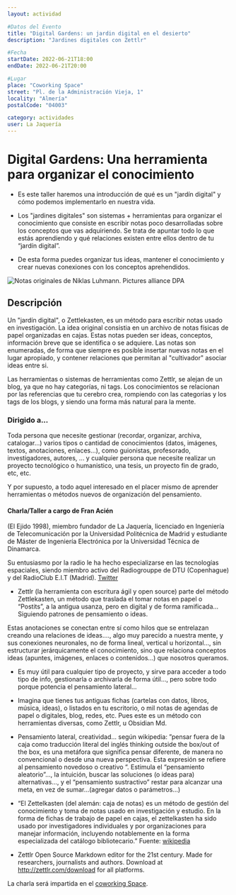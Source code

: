 ```yaml
---
layout: actividad

#Datos del Evento
title: "Digital Gardens: un jardin digital en el desierto"
description: "Jardines digitales con Zettlr"

#Fecha
startDate: 2022-06-21T18:00
endDate: 2022-06-21T20:00

#Lugar
place: "Coworking Space"
street: "Pl. de la Administración Vieja, 1"
locality: "Almería"
postalCode: "04003"

category: actividades
user: La Jaquería
---
```


# Digital Gardens: Una herramienta para organizar el conocimiento

+ Es este taller haremos una introducción de qué es un "jardín digital" y cómo podemos
implementarlo en nuestra vida.

+ Los "jardines digitales" son sistemas + herramientas para organizar el conocimiento que consiste
en escribir notas poco desarrolladas sobre los conceptos que vas adquiriendo. Se trata de 
apuntar todo lo que estás aprendiendo y qué relaciones existen entre ellos dentro de tu
“jardín digital”.

+ De esta forma puedes organizar tus ideas, mantener el conocimiento y crear nuevas
conexiones con los conceptos aprehendidos.

![Notas originales de Niklas Luhmann. Pictures alliance DPA](https://lajaqueria.org/recursos/varios/tarjetas_ilustracion_digital_garden_Niklas_Luhmann.png)

## Descripción

Un "jardín digital", o Zettlekasten, es un método para escribir notas usado en investigación. La idea
original consistia en un archivo de notas físicas de papel organizadas en cajas. Estas notas pueden ser ideas,
conceptos, información breve que se identifica o se adquiere. Las notas son enumeradas, de forma que 
siempre es posible insertar nuevas notas en el lugar apropiado, y contener relaciones que permitan al
"cultivador" asociar ideas entre si.

Las herramientas o sistemas de herramientas como Zettlr, se alejan de un blog, ya que no hay
categorías, ni tags. Los conocimientos se relacionan por las referencias que tu cerebro crea,
rompiendo con las categorias y los tags de los blogs, y siendo una forma más natural para la mente.

### Dirigido a...
Toda persona que necesite gestionar (recordar, organizar, archiva, catalogar...) varios
tipos o cantidad de conocimientos (datos, imágenes, textos, anotaciones, enlaces...), como
guionistas, profesorado, investigadores, autores, ... y cualquier persona que necesite realizar un 
proyecto tecnológico o humanistico, una tesis, un proyecto fin de grado, etc, etc.

Y por supuesto, a todo aquel interesado en el placer mismo de aprender 
herramientas o métodos nuevos de organización del pensamiento. 

#### Charla/Taller a cargo de Fran Acién 
(El Ejido 1998), miembro fundador de La Jaquería,
licenciado en Ingeniería de Telecomunicación por la Universidad Politécnica de Madrid y
estudiante de Máster de Ingeniería Electrónica por la Universidad Técnica de Dinamarca. 

Su entusiasmo por la radio le ha hecho especializarse en las tecnologías espaciales, siendo miembro
activo del Radiogrouppe de DTU (Copenhague) y del RadioClub E.I.T (Madrid). [Twitter](
https://twitter.com/amil101)


* Zettlr (la herramienta con escritura ágil y open source) parte del método Zettlekasten, un
método que traslada el tomar notas en papel o “Postits”, a la antigua usanza, pero en digital y de
forma ramificada... Siguiendo patrones de pensamiento o ideas.

Estas anotaciones se conectan entre sí como hilos que se entrelazan creando una relaciones de
ideas...., algo muy parecido a nuestra mente, y sus conexiones neuronales, no de forma lineal,
vertical u horizontal..., sin estructurar jerárquicamente el conocimiento, sino que relaciona
conceptos ideas (apuntes, imágenes, enlaces o contenidos...) que nosotros queramos.

+ Es muy útil para cualquier tipo de proyecto, y sirve para acceder a todo tipo de info, gestionarla o
archivarla de forma útil..., pero sobre todo porque potencia el pensamiento lateral...

+ Imagina que tienes tus antiguas fichas (cartelas con datos, libros, música, ideas), o listados en tu
escritorio, o mil notas de agendas de papel o digitales, blog, redes, etc. Pues este es un método
con herramientas diversas, como Zettlr, u Obsidian Md.

* Pensamiento lateral, creatividad... según wikipedia: ”pensar fuera de la caja como traducción
literal del inglés thinking outside the box/out of the box, es una metáfora que significa pensar
diferente, de manera no convencional o desde una nueva perspectiva. Esta expresión se refiere al
pensamiento novedoso o creativo “. Estimula el “pensamiento aleatorio”..., la intuición, buscar las
soluciones (o ideas para) alternativas..., y el “pensamiento sustractivo” restar para alcanzar una
meta, en vez de sumar...(agregar datos o parámetros...)

* “El Zettelkasten (del alemán: caja de notas) es un método de gestión del conocimiento y toma de
notas usado en investigación y estudio. En la forma de fichas de trabajo de papel en cajas, el
zettelkasten ha sido usado por investigadores individuales y por organizaciones para manejar
información, incluyendo notablemente en la forma especializada del catálogo bibliotecario.”
Fuente: [wikipedia](https://es.wikipedia.org/wiki/Zettelkasten)

* Zettlr
Open Source Markdown editor for the 21st century. Made for researchers, journalists and authors.
Download at http://zettlr.com/download for all platforms.


La charla será impartida en el [coworking Space](https://workspace.es/).
